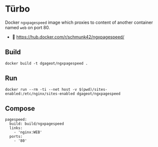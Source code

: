 # Türbo 

Docker `ngxpagespeed` image which proxies to content of another container named `web` on port 80.

- :whale: https://hub.docker.com/r/schmunk42/ngxpagespeed/

## Build

	docker build -t dgageot/ngxpagespeed .

## Run

	docker run --rm -ti --net host -v $(pwd)/sites-enabled:/etc/nginx/sites-enabled dgageot/ngxpagespeed
	
	
## Compose
	
	pagespeed:
      build: build/ngxpagespeed
      links:
        - 'nginx:WEB'
      ports:
        - '80'
